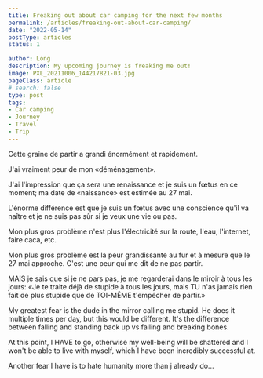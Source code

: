 ```yaml
---
title: Freaking out about car camping for the next few months
permalink: /articles/freaking-out-about-car-camping/
date: "2022-05-14"
postType: articles
status: 1

author: Long
description: My upcoming journey is freaking me out!
image: PXL_20211006_144217821-03.jpg
pageClass: article
# search: false
type: post
tags:
- Car camping
- Journey
- Travel
- Trip
---
```


Cette graine de partir a grandi énormément et rapidement. 


J'ai vraiment peur de mon «déménagement».

J'ai l'impression que ça sera une renaissance et je suis un fœtus en ce moment; ma date de «naissance» est estimée au 27 mai.  

L'énorme différence est que je suis un fœtus avec une conscience qu'il va naître et je ne suis pas sûr si je veux une vie ou pas.

Mon plus gros problème n'est plus l'électricité sur la route, l'eau, l'internet, faire caca, etc.

Mon plus gros problème est la peur grandissante au fur et à mesure que le 27 mai approche. C'est une peur qui me dit de ne pas partir.

MAIS je sais que si je ne pars pas, je me regarderai dans le miroir à tous les jours: «Je te traite déjà de stupide à tous les jours, mais TU n'as jamais rien fait de plus stupide que de TOI-MÊME t'empêcher de partir.»

My greatest fear is the dude in the mirror calling me stupid. He does it multiple times per day, but this would be different. It's the difference between falling and standing back up vs falling and breaking bones.

At this point, I HAVE to go, otherwise my well-being will be shattered and I won't be able to live with myself, which I have been incredibly successful at. 

Another fear I have is to hate humanity more than j already do...
